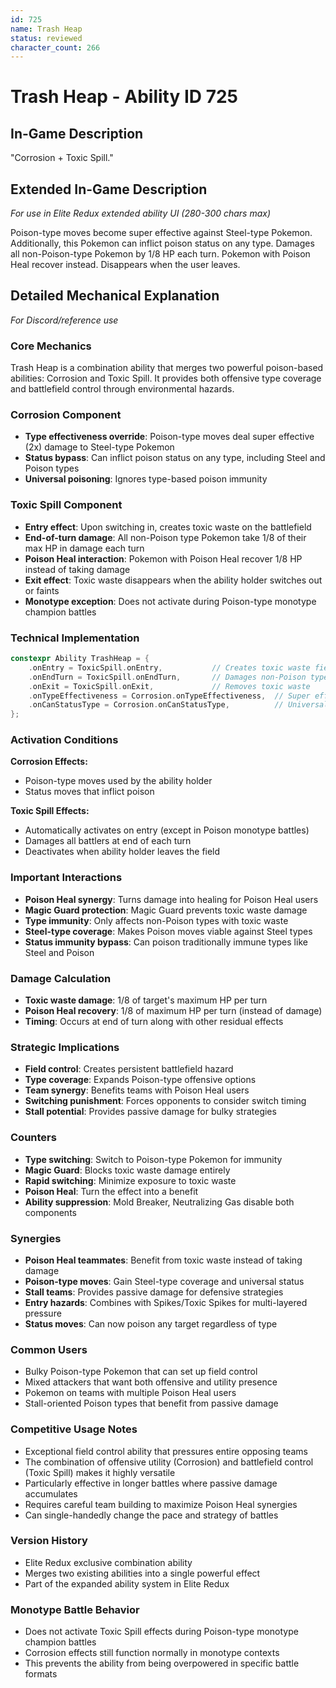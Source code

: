 ```yaml
---
id: 725
name: Trash Heap
status: reviewed
character_count: 266
---
```


# Trash Heap - Ability ID 725

## In-Game Description
"Corrosion + Toxic Spill."

## Extended In-Game Description
*For use in Elite Redux extended ability UI (280-300 chars max)*

Poison-type moves become super effective against Steel-type Pokemon. Additionally, this Pokemon can inflict poison status on any type. Damages all non-Poison-type Pokemon by 1/8 HP each turn. Pokemon with Poison Heal recover instead. Disappears when the user leaves.

## Detailed Mechanical Explanation
*For Discord/reference use*

### Core Mechanics
Trash Heap is a combination ability that merges two powerful poison-based abilities: Corrosion and Toxic Spill. It provides both offensive type coverage and battlefield control through environmental hazards.

### Corrosion Component
- **Type effectiveness override**: Poison-type moves deal super effective (2x) damage to Steel-type Pokemon
- **Status bypass**: Can inflict poison status on any type, including Steel and Poison types
- **Universal poisoning**: Ignores type-based poison immunity

### Toxic Spill Component
- **Entry effect**: Upon switching in, creates toxic waste on the battlefield
- **End-of-turn damage**: All non-Poison type Pokemon take 1/8 of their max HP in damage each turn
- **Poison Heal interaction**: Pokemon with Poison Heal recover 1/8 HP instead of taking damage
- **Exit effect**: Toxic waste disappears when the ability holder switches out or faints
- **Monotype exception**: Does not activate during Poison-type monotype champion battles

### Technical Implementation
```c
constexpr Ability TrashHeap = {
    .onEntry = ToxicSpill.onEntry,           // Creates toxic waste field
    .onEndTurn = ToxicSpill.onEndTurn,       // Damages non-Poison types
    .onExit = ToxicSpill.onExit,             // Removes toxic waste
    .onTypeEffectiveness = Corrosion.onTypeEffectiveness,  // Super effective vs Steel
    .onCanStatusType = Corrosion.onCanStatusType,          // Universal poison status
};
```

### Activation Conditions
**Corrosion Effects:**
- Poison-type moves used by the ability holder
- Status moves that inflict poison

**Toxic Spill Effects:**
- Automatically activates on entry (except in Poison monotype battles)
- Damages all battlers at end of each turn
- Deactivates when ability holder leaves the field

### Important Interactions
- **Poison Heal synergy**: Turns damage into healing for Poison Heal users
- **Magic Guard protection**: Magic Guard prevents toxic waste damage
- **Type immunity**: Only affects non-Poison types with toxic waste
- **Steel-type coverage**: Makes Poison moves viable against Steel types
- **Status immunity bypass**: Can poison traditionally immune types like Steel and Poison

### Damage Calculation
- **Toxic waste damage**: 1/8 of target's maximum HP per turn
- **Poison Heal recovery**: 1/8 of maximum HP per turn (instead of damage)
- **Timing**: Occurs at end of turn along with other residual effects

### Strategic Implications
- **Field control**: Creates persistent battlefield hazard
- **Type coverage**: Expands Poison-type offensive options
- **Team synergy**: Benefits teams with Poison Heal users
- **Switching punishment**: Forces opponents to consider switch timing
- **Stall potential**: Provides passive damage for bulky strategies

### Counters
- **Type switching**: Switch to Poison-type Pokemon for immunity
- **Magic Guard**: Blocks toxic waste damage entirely
- **Rapid switching**: Minimize exposure to toxic waste
- **Poison Heal**: Turn the effect into a benefit
- **Ability suppression**: Mold Breaker, Neutralizing Gas disable both components

### Synergies
- **Poison Heal teammates**: Benefit from toxic waste instead of taking damage
- **Poison-type moves**: Gain Steel-type coverage and universal status
- **Stall teams**: Provides passive damage for defensive strategies
- **Entry hazards**: Combines with Spikes/Toxic Spikes for multi-layered pressure
- **Status moves**: Can now poison any target regardless of type

### Common Users
- Bulky Poison-type Pokemon that can set up field control
- Mixed attackers that want both offensive and utility presence
- Pokemon on teams with multiple Poison Heal users
- Stall-oriented Poison types that benefit from passive damage

### Competitive Usage Notes
- Exceptional field control ability that pressures entire opposing teams
- The combination of offensive utility (Corrosion) and battlefield control (Toxic Spill) makes it highly versatile
- Particularly effective in longer battles where passive damage accumulates
- Requires careful team building to maximize Poison Heal synergies
- Can single-handedly change the pace and strategy of battles

### Version History
- Elite Redux exclusive combination ability
- Merges two existing abilities into a single powerful effect
- Part of the expanded ability system in Elite Redux

### Monotype Battle Behavior
- Does not activate Toxic Spill effects during Poison-type monotype champion battles
- Corrosion effects still function normally in monotype contexts
- This prevents the ability from being overpowered in specific battle formats